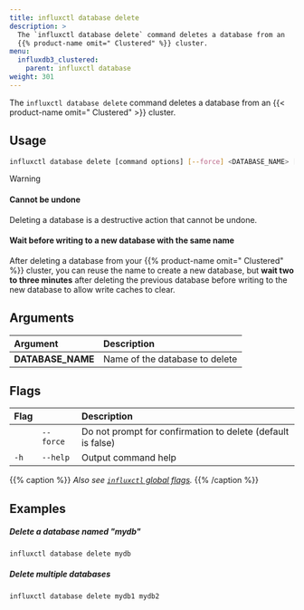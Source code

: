 ```yaml
---
title: influxctl database delete
description: >
  The `influxctl database delete` command deletes a database from an 
  {{% product-name omit=" Clustered" %}} cluster.
menu:
  influxdb3_clustered:
    parent: influxctl database
weight: 301
---
```


The `influxctl database delete` command deletes a database from an 
{{< product-name omit=" Clustered" >}} cluster.

## Usage

<!--Skip tests for database create and delete: namespaces aren't reusable-->
<!--pytest.mark.skip-->

```sh
influxctl database delete [command options] [--force] <DATABASE_NAME> [<DATABASE_NAME_N>...]
```

> [!Warning]
> #### Cannot be undone
> 
> Deleting a database is a destructive action that cannot be undone.
> 
> #### Wait before writing to a new database with the same name
>
> After deleting a database from your {{% product-name omit=" Clustered" %}}
> cluster, you can reuse the name to create a new database, but **wait two to
> three minutes** after deleting the previous database before writing to the new
> database to allow write caches to clear.

## Arguments

| Argument          | Description                    |
| :---------------- | :----------------------------- |
| **DATABASE_NAME** | Name of the database to delete |

## Flags

| Flag |           | Description                                                 |
| :--- | :-------- | :---------------------------------------------------------- |
|      | `--force` | Do not prompt for confirmation to delete (default is false) |
| `-h` | `--help`  | Output command help                                         |

{{% caption %}}
_Also see [`influxctl` global flags](/influxdb3/clustered/reference/cli/influxctl/#global-flags)._
{{% /caption %}}

## Examples

##### Delete a database named "mydb"

<!--Skip tests for database create and delete: namespaces aren't reusable-->
<!--pytest.mark.skip-->

```sh
influxctl database delete mydb
```

##### Delete multiple databases

<!--Skip tests for database create and delete: namespaces aren't reusable-->
<!--pytest.mark.skip-->

```sh
influxctl database delete mydb1 mydb2
```
